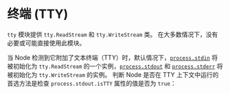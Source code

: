 # 终端 (TTY)

`tty` 模块提供 `tty.ReadStream` 和 `tty.WriteStream` 类。 在大多数情况下，没有必要或可能直接使用此模块。

当 Node 检测到它附加了文本终端（TTY）时，默认情况下，[`process.stdin`](http://nodejs.cn/s/gagmJq) 将被初始化为 `tty.ReadStream` 的一个实例，[`process.stdout`](http://nodejs.cn/s/tQWUzG) 和 [`process.stderr`](http://nodejs.cn/s/wPv5zY) 将被初始化为 `tty.WriteStream` 的实例。 判断 Node 是否在 TTY 上下文中运行的首选方法是检查 `process.stdout.isTTY` 属性的值是否为 `true`：